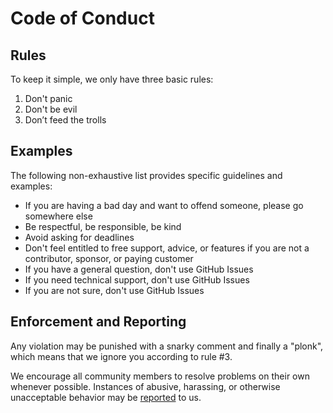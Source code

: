 # Code of Conduct

## Rules ##

To keep it simple, we only have three basic rules:

1. Don't panic
2. Don't be evil
3. Don’t feed the trolls

## Examples ##

The following non-exhaustive list provides specific guidelines and examples:

- If you are having a bad day and want to offend someone, please go somewhere else
- Be respectful, be responsible, be kind
- Avoid asking for deadlines
- Don't feel entitled to free support, advice, or features if you are not a contributor, sponsor, or paying customer
- If you have a general question, don't use GitHub Issues
- If you need technical support, don't use GitHub Issues
- If you are not sure, don't use GitHub Issues

## Enforcement and Reporting ##

Any violation may be punished with a snarky comment and finally a "plonk",
which means that we ignore you according to rule #3.

We encourage all community members to resolve problems on their own whenever 
possible. Instances of abusive, harassing, or otherwise unacceptable behavior 
may be [reported](https://photoprism.app/contact) to us.
